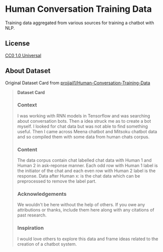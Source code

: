 # Human Conversation Training Data
Training data aggregated from various sources for training a chatbot with NLP.

## License
[CC0 1.0 Universal](LICENSE)

## About Dataset
Original Dataset Card from [projjail1/Human-Conversation-Training-Data](https://www.kaggle.com/datasets/projjal1/human-conversation-training-data/data)

> **Dataset Card**
> ### Context
> 
> I was working with RNN models in Tensorflow and was searching about conversation bots. Then a idea struck me as to create a bot myself. I looked for chat data but was not able to find something useful. Then I came across Meena chatbot and Mitsoku chatbot data and so compiled them with some data from human chats corpus.
> 
> ### Content
> 
> The data corpus contain chat labelled chat data with Human 1 and Human 2 in ask-reponse manner.
> Each odd row with Human 1 label is the initiator of the chat and each even row with Human 2 label is the response.
> Data after Human x: is the chat data which can be preprocessed to remove the label part.
> 
> ### Acknowledgements
> 
> We wouldn't be here without the help of others. If you owe any attributions or thanks, include them here along with any citations of past research.
> 
> ### Inspiration
> 
> I would love others to explore this data and frame ideas related to the creation of a chatbot system.

